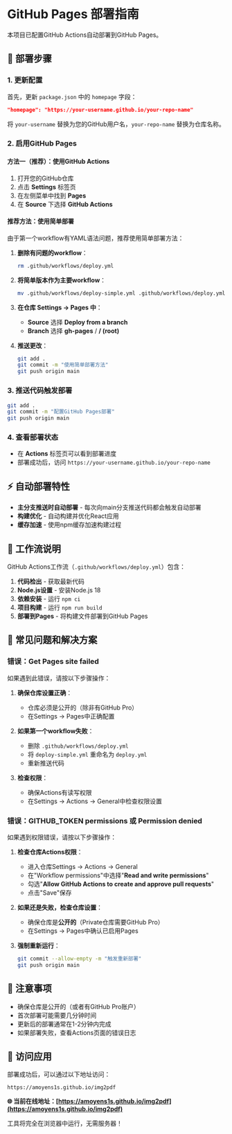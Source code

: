 # GitHub Pages 部署指南

本项目已配置GitHub Actions自动部署到GitHub Pages。

## 🚀 部署步骤

### 1. 更新配置
首先，更新 `package.json` 中的 `homepage` 字段：
```json
"homepage": "https://your-username.github.io/your-repo-name"
```
将 `your-username` 替换为您的GitHub用户名，`your-repo-name` 替换为仓库名称。

### 2. 启用GitHub Pages

#### 方法一（推荐）：使用GitHub Actions
1. 打开您的GitHub仓库
2. 点击 **Settings** 标签页
3. 在左侧菜单中找到 **Pages**
4. 在 **Source** 下选择 **GitHub Actions**

#### 推荐方法：使用简单部署
由于第一个workflow有YAML语法问题，推荐使用简单部署方法：

1. **删除有问题的workflow**：
   ```bash
   rm .github/workflows/deploy.yml
   ```

2. **将简单版本作为主要workflow**：
   ```bash
   mv .github/workflows/deploy-simple.yml .github/workflows/deploy.yml
   ```

3. **在仓库 Settings → Pages 中**：
   - **Source** 选择 **Deploy from a branch**
   - **Branch** 选择 **gh-pages** / **/ (root)**

4. **推送更改**：
   ```bash
   git add .
   git commit -m "使用简单部署方法"
   git push origin main
   ```

### 3. 推送代码触发部署
```bash
git add .
git commit -m "配置GitHub Pages部署"
git push origin main
```

### 4. 查看部署状态
- 在 **Actions** 标签页可以看到部署进度
- 部署成功后，访问 `https://your-username.github.io/your-repo-name`

## ⚡ 自动部署特性

- **主分支推送时自动部署** - 每次向main分支推送代码都会触发自动部署
- **构建优化** - 自动构建并优化React应用
- **缓存加速** - 使用npm缓存加速构建过程

## 🔧 工作流说明

GitHub Actions工作流（`.github/workflows/deploy.yml`）包含：

1. **代码检出** - 获取最新代码
2. **Node.js设置** - 安装Node.js 18
3. **依赖安装** - 运行 `npm ci`
4. **项目构建** - 运行 `npm run build`
5. **部署到Pages** - 将构建文件部署到GitHub Pages

## 🔧 常见问题和解决方案

### 错误：Get Pages site failed
如果遇到此错误，请按以下步骤操作：

1. **确保仓库设置正确**：
   - 仓库必须是公开的（除非有GitHub Pro）
   - 在Settings → Pages中正确配置

2. **如果第一个workflow失败**：
   - 删除 `.github/workflows/deploy.yml`
   - 将 `deploy-simple.yml` 重命名为 `deploy.yml`
   - 重新推送代码

3. **检查权限**：
   - 确保Actions有读写权限
   - 在Settings → Actions → General中检查权限设置

### 错误：GITHUB_TOKEN permissions 或 Permission denied
如果遇到权限错误，请按以下步骤操作：

1. **检查仓库Actions权限**：
   - 进入仓库Settings → Actions → General
   - 在"Workflow permissions"中选择"**Read and write permissions**"
   - 勾选"**Allow GitHub Actions to create and approve pull requests**"
   - 点击"Save"保存

2. **如果还是失败，检查仓库设置**：
   - 确保仓库是**公开的**（Private仓库需要GitHub Pro）
   - 在Settings → Pages中确认已启用Pages

3. **强制重新运行**：
   ```bash
   git commit --allow-empty -m "触发重新部署"
   git push origin main
   ```

## 📝 注意事项

- 确保仓库是公开的（或者有GitHub Pro账户）
- 首次部署可能需要几分钟时间
- 更新后的部署通常在1-2分钟内完成
- 如果部署失败，查看Actions页面的错误日志

## 🎯 访问应用

部署成功后，可以通过以下地址访问：
```
https://amoyens1s.github.io/img2pdf
```

**🌐 当前在线地址：[https://amoyens1s.github.io/img2pdf](https://amoyens1s.github.io/img2pdf)**

工具将完全在浏览器中运行，无需服务器！ 